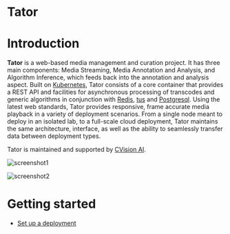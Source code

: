 Tator
=====

Introduction
============

**Tator** is a web-based media management and curation project. It has three main components: Media Streaming, Media Annotation and Analysis, and Algorithm Inference, which feeds back into the annotation and analysis aspect. Built on [Kubernetes][kube], Tator consists of a core container that provides a REST API and facilities for asynchronous processing of transcodes and generic algorithms in conjunction with [Redis][redis], [tus][tus] and [Postgresql][postgresql]. Using the latest web standards, Tator provides responsive, frame accurate media playback in a variety of deployment scenarios. From a single node meant to deploy in an isolated lab, to a full-scale cloud deployment, Tator maintains the same architecture, interface, as well as the ability to seamlessly transfer data between deployment types.

Tator is maintained and supported by [CVision AI](www.cvisionai.com).

![screenshot1](https://user-images.githubusercontent.com/7937658/64915053-258c5f00-d72c-11e9-9843-3316090ca72b.png)

![screenshot2](https://user-images.githubusercontent.com/7937658/64915054-258c5f00-d72c-11e9-8c6b-fd54abb018bc.png)

Getting started
===============

* [Set up a deployment](doc/deployment.md)

[kube]: https://kubernetes.io
[redis]: https://redis.io
[tus]: https://tus.io
[postgresql]: https://www.postgresql.org

